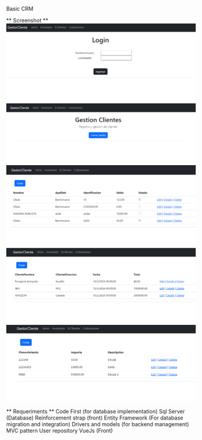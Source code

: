 Basic CRM

** Screenshot **
![Login](/img/login.png)
![Pantalla Principal](/img/pantallaprincipal.png)
![inventario](/img/inventario.png)
![Cotizaciones](/img/cotizaciones.png)
![Clientes](/img/Clientes.png)

** Requeriments ** 
Code First (for database implementation)
Sql Server (Database)
Reinforcement strap (front)
Entity Framework (For database migration and integration)
Drivers and models (for backend management)
MVC pattern
User repository
VueJs (Front)
